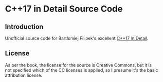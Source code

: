 # C++17 in Detail Source Code

## Introduction

Unofficial source code for Bartłomiej Filipek's excellent [C++17 In Detail](https://leanpub.com/cpp17indetail).

## License

As per the book, the license for the source is Creative Commons, but it is not specified which of the CC licenses is applied, so I presume it's the basic attribution license.
